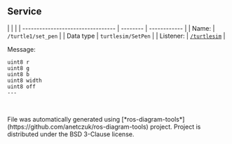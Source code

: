 <!--
File was automatically generated using 'ros-diagram-tools' project.
Project is distributed under the BSD 3-Clause license.
-->

## Service


|  |  |
| --------------------------------- | -------- | ------------ |
| Name: | `/turtle1/set_pen` |
| Data type | `turtlesim/SetPen` |
| Listener: | [`/turtlesim`](n__turtlesim.html) |

Message:
```
uint8 r
uint8 g
uint8 b
uint8 width
uint8 off
---


```



</br>
File was automatically generated using [*ros-diagram-tools*](https://github.com/anetczuk/ros-diagram-tools) project.
Project is distributed under the BSD 3-Clause license.
